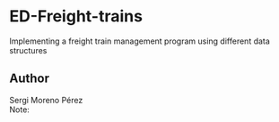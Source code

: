 # ED-Freight-trains
Implementing a freight train management program using different data structures
## Author
Sergi Moreno Pérez \
Note: 
